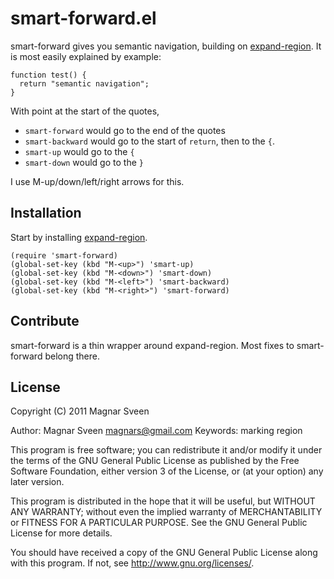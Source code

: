 # smart-forward.el

smart-forward gives you semantic navigation, building on
[expand-region](https://github.com/magnars/expand-region.el). It is most easily
explained by example:

    function test() {
      return "semantic navigation";
    }

With point at the start of the quotes,

 * `smart-forward` would go to the end of the quotes
 * `smart-backward` would go to the start of `return`, then to the `{`.
 * `smart-up` would go to the `{`
 * `smart-down` would go to the `}`

I use M-up/down/left/right arrows for this.

## Installation

Start by installing
[expand-region](https://github.com/magnars/expand-region.el).

    (require 'smart-forward)
    (global-set-key (kbd "M-<up>") 'smart-up)
    (global-set-key (kbd "M-<down>") 'smart-down)
    (global-set-key (kbd "M-<left>") 'smart-backward)
    (global-set-key (kbd "M-<right>") 'smart-forward)

## Contribute

smart-forward is a thin wrapper around expand-region. Most fixes to
smart-forward belong there.

## License

Copyright (C) 2011 Magnar Sveen

Author: Magnar Sveen <magnars@gmail.com>
Keywords: marking region

This program is free software; you can redistribute it and/or modify
it under the terms of the GNU General Public License as published by
the Free Software Foundation, either version 3 of the License, or
(at your option) any later version.

This program is distributed in the hope that it will be useful,
but WITHOUT ANY WARRANTY; without even the implied warranty of
MERCHANTABILITY or FITNESS FOR A PARTICULAR PURPOSE.  See the
GNU General Public License for more details.

You should have received a copy of the GNU General Public License
along with this program.  If not, see <http://www.gnu.org/licenses/>.
